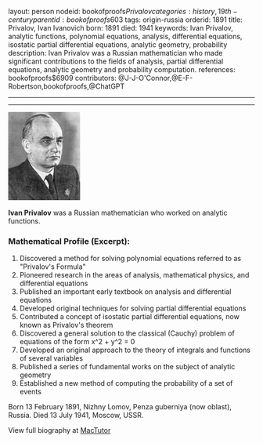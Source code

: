 layout: person
nodeid: bookofproofs$Privalov
categories: history,19th-century
parentid: bookofproofs$603
tags: origin-russia
orderid: 1891
title: Privalov, Ivan Ivanovich
born: 1891
died: 1941
keywords: Ivan Privalov, analytic functions, polynomial equations, analysis, differential equations, isostatic partial differential equations, analytic geometry, probability
description: Ivan Privalov was a Russian mathematician who made significant contributions to the fields of analysis, partial differential equations, analytic geometry and probability computation.
references: bookofproofs$6909
contributors: @J-J-O'Connor,@E-F-Robertson,bookofproofs,@ChatGPT

---



---

![Privalov.jpg](https://github.com/bookofproofs/bookofproofs.github.io/blob/main/_sources/_assets/images/portraits/Privalov.jpg?raw=true)

**Ivan Privalov**  was a Russian mathematician who worked on analytic functions.

### Mathematical Profile (Excerpt):
1. Discovered a method for solving polynomial equations referred to as "Privalov's Formula"
2. Pioneered research in the areas of analysis, mathematical physics, and differential equations
3. Published an important early textbook on analysis and differential equations
4. Developed original techniques for solving partial differential equations
5. Contributed a concept of isostatic partial differential equations, now known as Privalov's theorem
6. Discovered a general solution to the classical (Cauchy) problem of equations of the form x^2 + y^2 = 0
7. Developed an original approach to the theory of integrals and functions of several variables
8. Published a series of fundamental works on the subject of analytic geometry
9. Established a new method of computing the probability of a set of events

Born 13 February 1891, Nizhny Lomov, Penza guberniya (now oblast), Russia. Died 13 July 1941, Moscow, USSR.

View full biography at [MacTutor](https://mathshistory.st-andrews.ac.uk/Biographies/Privalov/)
